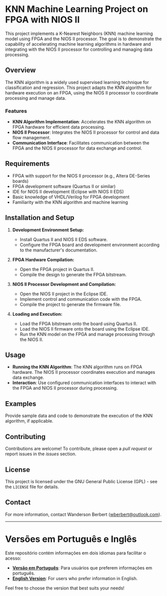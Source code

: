 # KNN Machine Learning Project on FPGA with NIOS II

This project implements a K-Nearest Neighbors (KNN) machine learning model using FPGA and the NIOS II processor. The goal is to demonstrate the capability of accelerating machine learning algorithms in hardware and integrating with the NIOS II processor for controlling and managing data processing.

## Overview

The KNN algorithm is a widely used supervised learning technique for classification and regression. This project adapts the KNN algorithm for hardware execution on an FPGA, using the NIOS II processor to coordinate processing and manage data.

### Features

- **KNN Algorithm Implementation**: Accelerates the KNN algorithm on FPGA hardware for efficient data processing.
- **NIOS II Processor**: Integrates the NIOS II processor for control and data flow management.
- **Communication Interface**: Facilitates communication between the FPGA and the NIOS II processor for data exchange and control.

## Requirements

- FPGA with support for the NIOS II processor (e.g., Altera DE-Series boards)
- FPGA development software (Quartus II or similar)
- IDE for NIOS II development (Eclipse with NIOS II EDS)
- Basic knowledge of VHDL/Verilog for FPGA development
- Familiarity with the KNN algorithm and machine learning

## Installation and Setup

1. **Development Environment Setup:**
   - Install Quartus II and NIOS II EDS software.
   - Configure the FPGA board and development environment according to the manufacturer's documentation.

2. **FPGA Hardware Compilation:**
   - Open the FPGA project in Quartus II.
   - Compile the design to generate the FPGA bitstream.

3. **NIOS II Processor Development and Compilation:**
   - Open the NIOS II project in the Eclipse IDE.
   - Implement control and communication code with the FPGA.
   - Compile the project to generate the firmware file.

4. **Loading and Execution:**
   - Load the FPGA bitstream onto the board using Quartus II.
   - Load the NIOS II firmware onto the board using the Eclipse IDE.
   - Run the KNN model on the FPGA and manage processing through the NIOS II.

## Usage

- **Running the KNN Algorithm**: The KNN algorithm runs on FPGA hardware. The NIOS II processor coordinates execution and manages data exchange.
- **Interaction**: Use configured communication interfaces to interact with the FPGA and NIOS II processor during processing.

## Examples

Provide sample data and code to demonstrate the execution of the KNN algorithm, if applicable.

## Contributing

Contributions are welcome! To contribute, please open a *pull request* or report issues in the *issues* section.

## License

This project is licensed under the GNU General Public License (GPL) - see the `LICENSE` file for details.

## Contact

For more information, contact Wanderson Berbert (wberbert@outlook.com).

---

# Versões em Português e Inglês

Este repositório contém informações em dois idiomas para facilitar o acesso:

- **[Versão em Português](README.pt-br.md)**: Para usuários que preferem informações em português.
- **[English Version](README.en.md)**: For users who prefer information in English.

Feel free to choose the version that best suits your needs!

